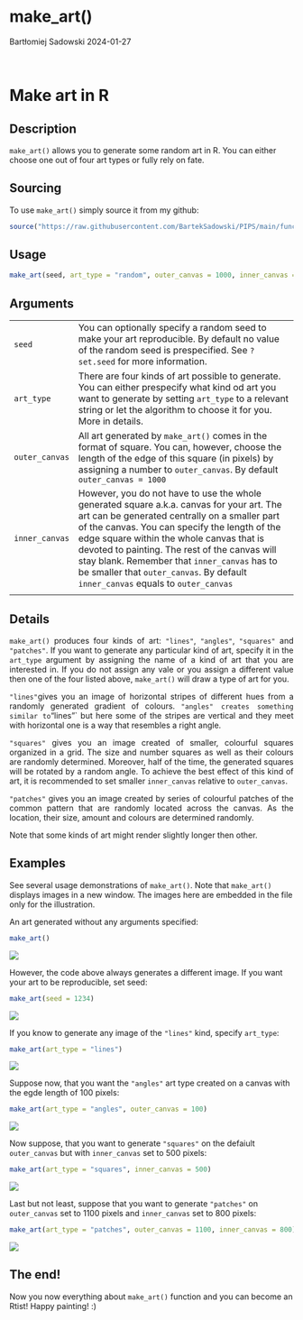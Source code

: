 make_art()
================
Bartłomiej Sadowski
2024-01-27

<style>
div {
text-align: justify}
</style>

<br>

# Make art in R

## Description

`make_art()` allows you to generate some random art in R. You can either
choose one out of four art types or fully rely on fate.

## Sourcing

To use `make_art()` simply source it from my github:

``` r
source("https://raw.githubusercontent.com/BartekSadowski/PIPS/main/functions_assignment_3_2R.R")
```

## Usage

``` r
make_art(seed, art_type = "random", outer_canvas = 1000, inner_canvas = outer_canvas)
```

## Arguments

<div>

|                |                                                                                                                                                                                                                                                                                                                                                                                                                              |
|----------------|------------------------------------------------------------------------------------------------------------------------------------------------------------------------------------------------------------------------------------------------------------------------------------------------------------------------------------------------------------------------------------------------------------------------------|
| `seed`         | You can optionally specify a random seed to make your art reproducible. By default no value of the random seed is prespecified. See `?set.seed` for more information.                                                                                                                                                                                                                                                        |
| `art_type`     | There are four kinds of art possible to generate. You can either prespecify what kind od art you want to generate by setting `art_type` to a relevant string or let the algorithm to choose it for you. More in details.                                                                                                                                                                                                     |
| `outer_canvas` | All art generated by `make_art()` comes in the format of square. You can, however, choose the length of the edge of this square (in pixels) by assigning a number to `outer_canvas`. By default `outer_canvas = 1000`                                                                                                                                                                                                        |
| `inner_canvas` | However, you do not have to use the whole generated square a.k.a. canvas for your art. The art can be generated centrally on a smaller part of the canvas. You can specify the length of the edge square within the whole canvas that is devoted to painting. The rest of the canvas will stay blank. Remember that `inner_canvas` has to be smaller that `outer_canvas`. By default `inner_canvas` equals to `outer_canvas` |
|                |                                                                                                                                                                                                                                                                                                                                                                                                                              |

</div>

## Details

<div>

`make_art()` produces four kinds of art: `"lines"`, `"angles"`,
`"squares"` and `"patches"`. If you want to generate any particular kind
of art, specify it in the `art_type` argument by assigning the name of a
kind of art that you are interested in. If you do not assign any vale or
you assign a different value then one of the four listed above,
`make_art()` will draw a type of art for you.

`"lines"`gives you an image of horizontal stripes of different hues from
a randomly generated gradient of colours.
`"angles" creates something similar to`“lines”\` but here some of the
stripes are vertical and they meet with horizontal one is a way that
resembles a right angle.

`"squares"` gives you an image created of smaller, colourful squares
organized in a grid. The size and number squares as well as their
colours are randomly determined. Moreover, half of the time, the
generated squares will be rotated by a random angle. To achieve the best
effect of this kind of art, it is recommended to set smaller
`inner_canvas` relative to `outer_canvas`.

`"patches"` gives you an image created by series of colourful patches of
the common pattern that are randomly located across the canvas. As the
location, their size, amount and colours are determined randomly.

Note that some kinds of art might render slightly longer then other.

</div>

## Examples

See several usage demonstrations of `make_art()`. Note that `make_art()`
displays images in a new window. The images here are embedded in the
file only for the illustration.

An art generated without any arguments specified:

``` r
make_art()
```

![](https://github.com/BartekSadowski/PIPS/blob/main/Pictures/example1.png?raw=true)

However, the code above always generates a different image. If you want
your art to be reproducible, set seed:

``` r
make_art(seed = 1234)
```

![](https://github.com/BartekSadowski/PIPS/blob/main/Pictures/example2.png?raw=true)

If you know to generate any image of the `"lines"` kind, specify
`art_type`:

``` r
make_art(art_type = "lines")
```

![](https://github.com/BartekSadowski/PIPS/blob/main/Pictures/example3.png?raw=true)

Suppose now, that you want the `"angles"` art type created on a canvas
with the egde length of 100 pixels:

``` r
make_art(art_type = "angles", outer_canvas = 100)
```

![](https://github.com/BartekSadowski/PIPS/blob/main/Pictures/example4.png?raw=true)

Now suppose, that you want to generate `"squares"` on the defaiult
`outer_canvas` but with `inner_canvas` set to 500 pixels:

``` r
make_art(art_type = "squares", inner_canvas = 500)
```

![](https://github.com/BartekSadowski/PIPS/blob/main/Pictures/example5.png?raw=true)

Last but not least, suppose that you want to generate `"patches"` on
`outer_canvas` set to 1100 pixels and `inner_canvas` set to 800 pixels:

``` r
make_art(art_type = "patches", outer_canvas = 1100, inner_canvas = 800)
```

![](https://github.com/BartekSadowski/PIPS/blob/main/Pictures/example6.png?raw=true)

## The end!

Now you now everything about `make_art()` function and you can become an
Rtist! Happy painting! :)

<br> <br>
